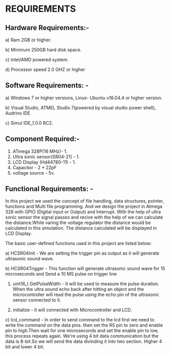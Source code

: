 # **REQUIREMENTS** 
## Hardware Requirements:-
a)	 Ram 2GB or higher.

b)	 Minimum 250GB hard disk space.

c)	 Intel/AMD powered system.

d)	 Processor speed 2.0 GHZ or higher

## Software Requirements: -
a)	 Windows 7 or higher versions, Linux- Ubuntu v18.04.4 or higher version.

b)	 Visual Studio, ATMEL Studio 7(powered by visual studio power shell), Audrino IDE

c)    Simul IDE_1.0.0 RC2.

## Component Required:-

1) ATmega 328P(16 MHz)- 1.
2) Ultra sonic sensor(SR04-21) - 1.
3) LCD Display (Hd44780-11) - 1.
4) Capacitor - 2 * 22pF
5) voltage source - 5v.

## Functional Requirements: -

In this project we used the concept of file handling, data structures, pointer, functions and Multi file programming.
And we design the project in Atmega 328 with GPIO (Digital input or Output) and Interrupt. With the help of ultra sonic sensor the signal passes and recive with the help of we can calculate the distance.While varing the voltage regulator the distance would be calculated in this simulation. The distance calculated will be displayed in LCD Display. 

The basic user-defined functions used in this project are listed below:

a) HCSR04Init - We are setting the trigger pin as output as it will generate ultrasonic sound wave.

b) HCSR04Trigger - This function will generate ultrasonic sound wave for 15 microseconds and Send a 10 MS pulse on trigger line
    
1) uint16_t GetPulseWidth - It will be used to measure the pulse duration. When the ultra sound echo back after hitting an object and the microcontroller will read the pulse using the echo pin of the ultrasonic sensor connected to it.
    
2) initialize - it will connected with Microcontroller and LCD. 

c) lcd_command - In order to send command to the lcd first we need to write the command on the data pins. then set the RS pin to zero and enable pin to high.Then wait for one microseconds and set the enable pin to low, this process repeats again. We're using 4 bit data communication but the data is 8-bit.So we will send the data divinding it into two section. Higher 4 bit and lower 4 bit.
